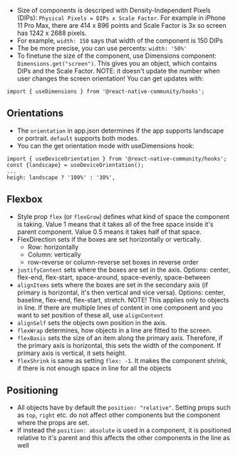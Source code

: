 * Size of components is descriped with Density-Independent Pixels (DIPs): `Physical Pixels = DIPs x Scale Factor`. For example in iPhone 11 Pro Max, there are 414 x 896 points and Scale Factor is 3x so screen has 1242 x 2688 pixels.
* For example, `width: 150` says that width of the component is 150 DIPs
* The be more precise, you can use percents: `width: '50%'`
* To finetune the size of the component, use Dimensions component: `Dimensions.get("screen")`. This gives you an object, which contains DIPs and the Scale Factor. NOTE: it doesn't update the number when user changes the screen orientation! You can get updates with:
```
import { useDimensions } from '@react-native-community/hooks';
```


## Orientations

* The `orientation` in app.json determines if the app supports landscape or portrait. `default` supports both modes.
* You can the get orientation mode with useDimensions hook:
```
import { useDeviceOrientation } from '@react-native-community/hooks';
const {landscape} = useDeviceOrientation();
...
heigh: landscape ? '100%' : '30%',
```

## Flexbox

* Style prop `flex` (or `flexGrow`) defines what kind of space the component is taking. Value 1 means that it takes all of the free space inside it's parent component. Value 0.5 means it takes half of that space.
* FlexDirection sets if the boxes are set horizontally or vertically.
	* Row: horizontally
	* Column: vertically
	* row-reverse or column-reverse set boxes in reverse order
* `justifyContent` sets where the boxes are set in the axis. Options: center, flex-end, flex-start, space-around, space-evenly, space-between
* `alignItems` sets where the boxes are set in the secondary axis (if primary is horizontal, it's then vertical and vice versa). Options: center, baseline, flex-end, flex-start, stretch. NOTE! This applies only to objects in line. If there are multiple lines of content in one component and you want to set position of these all, use `alignContent`
* `alignSelf` sets the objects own position in the axis.
* `flexWrap` determines, how objects in a line are fitted to the screen.
* `flexBasis` sets the size of an item along the primary axis. Therefore, if the primary axis is horizontal, this sets the width of the component. If primary axis is vertical, it sets height.
*  `flexShrink` is same as setting `flex: -1`. It makes the component shrink, if there is not enough space in line for all the objects

## Positioning

* All objects have by default the `position: "relative"`. Setting props such as `top`, `right` etc. do not affect other components but the component where the props are set.
* If instead the `position: absolute` is used in a component, it is positioned relative to it's parent and this affects the other components in the line as well
